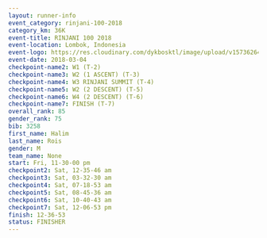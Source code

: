 ```yaml
---
layout: runner-info 
event_category: rinjani-100-2018 
category_km: 36K 
event-title: RINJANI 100 2018 
event-location: Lombok, Indonesia 
event-logo: https://res.cloudinary.com/dykbosktl/image/upload/v1573626435/Logo/Rinjani_eoufbh.png 
event-date: 2018-03-04 
checkpoint-name2: W1 (T-2) 
checkpoint-name3: W2 (1 ASCENT) (T-3) 
checkpoint-name4: W3 RINJANI SUMMIT (T-4) 
checkpoint-name5: W2 (2 DESCENT) (T-5) 
checkpoint-name6: W4 (2 DESCENT) (T-6) 
checkpoint-name7: FINISH (T-7) 
overall_rank: 85
gender_rank: 75
bib: 3258
first_name: Halim
last_name: Rois
gender: M
team_name: None
start: Fri, 11-30-00 pm
checkpoint2: Sat, 12-35-46 am
checkpoint3: Sat, 03-32-30 am
checkpoint4: Sat, 07-18-53 am
checkpoint5: Sat, 08-45-36 am
checkpoint6: Sat, 10-40-43 am
checkpoint7: Sat, 12-06-53 pm
finish: 12-36-53
status: FINISHER
---
```


